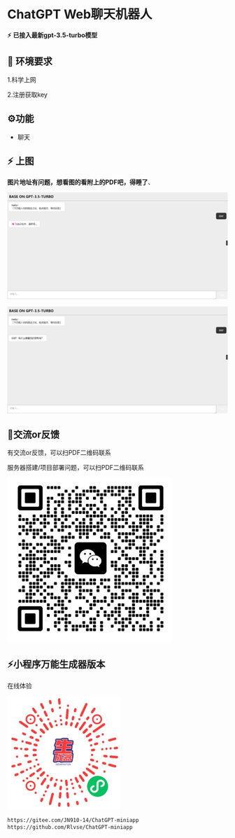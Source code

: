 # ChatGPT Web聊天机器人

**⚡** **已接入最新gpt-3.5-turbo模型**

## 🔧 环境要求

1.科学上网

2.注册获取key

## ⚙功能

* 聊天

## **⚡** 上图

**图片地址有问题，想看图的看附上的PDF吧，得睡了**、

![image-20230308020435941](./README.assets/image-20230308020435941.png)

![image-20230308020530527](./README.assets/image-20230308020530527.png)

## 👻交流or反馈

有交流or反馈，可以扫PDF二维码联系

服务器搭建/项目部署问题，可以扫PDF二维码联系

<img src="./README.assets/6.jpg" alt="6" style="zoom:50%;" />

## ⚡小程序万能生成器版本

在线体验

![5](./README.assets/5.jpg)

```https://github.com/Rlvse/ChatGPT-miniapp
https://gitee.com/JN910-14/ChatGPT-miniapp
https://github.com/Rlvse/ChatGPT-miniapp
```